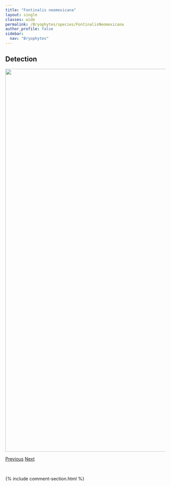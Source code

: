 ```yaml
---
title: "Fontinalis neomexicana"
layout: single
classes: wide
permalink: /Bryophytes/species/FontinalisNeomexicana
author_profile: false
sidebar:
  nav: "Bryophytes"
---
```


<h2>Detection</h2>

<a href="https://drive.google.com/uc?export=view&id=1lHx7lC-7zyu62NLHH_UIQGc3RiKQs6-p">
<img src="https://drive.google.com/uc?export=view&id=1lHx7lC-7zyu62NLHH_UIQGc3RiKQs6-p" height = "1200" width = "800">
</a>


<a href="/DevelopmentWebsite/Bryophytes/species/FontinalisHypnoides" class="pagination--pager" title="Fontinalis hypnoides">Previous</a> <a href="/DevelopmentWebsite/Bryophytes/species/GrimmiaAnodon" class="pagination--pager" title="Grimmia anodon">Next</a>

<p>&nbsp;</p>

{% include comment-section.html %}
